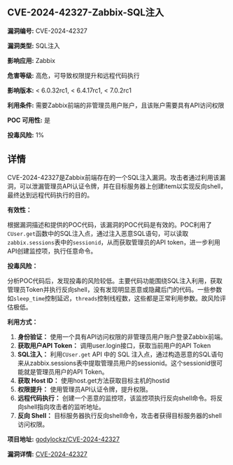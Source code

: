 ## CVE-2024-42327-Zabbix-SQL注入

**漏洞编号:** CVE-2024-42327

**漏洞类型:** SQL注入

**影响应用:** Zabbix

**危害等级:** 高危，可导致权限提升和远程代码执行

**影响版本:** < 6.0.32rc1, < 6.4.17rc1, < 7.0.2rc1

**利用条件:** 需要Zabbix前端的非管理员用户账户，且该账户需要具有API访问权限

**POC 可用性:** 是

**投毒风险:** 1%

## 详情

CVE-2024-42327是Zabbix前端存在的一个SQL注入漏洞。攻击者通过利用该漏洞，可以泄漏管理员API认证令牌，并在目标服务器上创建item以实现反向shell，最终达到远程代码执行的目的。

**有效性：**

根据漏洞描述和提供的POC代码，该漏洞的POC代码是有效的。POC利用了`CUser.get`函数中的SQL注入点，通过注入恶意SQL语句，可以读取`zabbix.sessions`表中的`sessionid`，从而获取管理员的API token，进一步利用API创建监控项，执行任意命令。

**投毒风险：**

分析POC代码后，发现投毒的风险较低。主要代码功能围绕SQL注入利用，获取管理员Token并执行反向shell，没有发现明显恶意或隐藏后门的代码。一些参数如`sleep_time`控制延迟，`threads`控制线程数，这些都是正常利用参数。故风险评估极低。

**利用方式：**

1.  **身份验证：** 使用一个具有API访问权限的非管理员用户账户登录Zabbix前端。
2.  **获取用户API Token：** 调用user.login接口，获取当前用户的API Token
3.  **SQL注入：** 利用`CUser.get` API 中的 SQL 注入点，通过构造恶意的SQL语句来从zabbix.sessions表中提取管理员用户的sessionid。这个sessionid很可能就是管理员用户的API Token。
4.  **获取 Host ID：** 使用host.get方法获取目标主机的hostid
5.  **权限提升：** 使用管理员API认证令牌，提升权限。
6.  **远程代码执行：** 创建一个恶意的监控项，该监控项执行反向shell命令。将反向shell指向攻击者的监听地址。
7.  **反向 Shell：**  目标服务器执行反向shell命令，攻击者获得目标服务器的shell访问权限。

**项目地址:** [godylockz/CVE-2024-42327](https://github.com/godylockz/CVE-2024-42327)

**漏洞详情:** [CVE-2024-42327](https://nvd.nist.gov/vuln/detail/CVE-2024-42327)